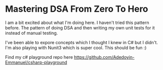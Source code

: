 # Mastering DSA From Zero To Hero

I am a bit excited about what I'm doing here. I haven't tried this pattern before. The pattern 
of doing DSA and then writing my own unit tests for it instead of manual testing. 

I've been able to expore concepts which I thought I knew in C# but I didn't. I'm also playing with Nunit3 which is super cool.
This should be fun :)

Find my c# playground repo here <https://github.com/Adedoyin-Emmanuel/csharp-playground>